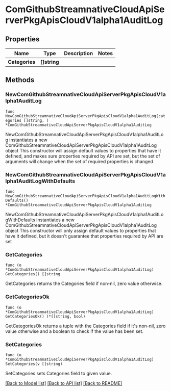 # ComGithubStreamnativeCloudApiServerPkgApisCloudV1alpha1AuditLog

## Properties

Name | Type | Description | Notes
------------ | ------------- | ------------- | -------------
**Categories** | **[]string** |  | 

## Methods

### NewComGithubStreamnativeCloudApiServerPkgApisCloudV1alpha1AuditLog

`func NewComGithubStreamnativeCloudApiServerPkgApisCloudV1alpha1AuditLog(categories []string, ) *ComGithubStreamnativeCloudApiServerPkgApisCloudV1alpha1AuditLog`

NewComGithubStreamnativeCloudApiServerPkgApisCloudV1alpha1AuditLog instantiates a new ComGithubStreamnativeCloudApiServerPkgApisCloudV1alpha1AuditLog object
This constructor will assign default values to properties that have it defined,
and makes sure properties required by API are set, but the set of arguments
will change when the set of required properties is changed

### NewComGithubStreamnativeCloudApiServerPkgApisCloudV1alpha1AuditLogWithDefaults

`func NewComGithubStreamnativeCloudApiServerPkgApisCloudV1alpha1AuditLogWithDefaults() *ComGithubStreamnativeCloudApiServerPkgApisCloudV1alpha1AuditLog`

NewComGithubStreamnativeCloudApiServerPkgApisCloudV1alpha1AuditLogWithDefaults instantiates a new ComGithubStreamnativeCloudApiServerPkgApisCloudV1alpha1AuditLog object
This constructor will only assign default values to properties that have it defined,
but it doesn't guarantee that properties required by API are set

### GetCategories

`func (o *ComGithubStreamnativeCloudApiServerPkgApisCloudV1alpha1AuditLog) GetCategories() []string`

GetCategories returns the Categories field if non-nil, zero value otherwise.

### GetCategoriesOk

`func (o *ComGithubStreamnativeCloudApiServerPkgApisCloudV1alpha1AuditLog) GetCategoriesOk() (*[]string, bool)`

GetCategoriesOk returns a tuple with the Categories field if it's non-nil, zero value otherwise
and a boolean to check if the value has been set.

### SetCategories

`func (o *ComGithubStreamnativeCloudApiServerPkgApisCloudV1alpha1AuditLog) SetCategories(v []string)`

SetCategories sets Categories field to given value.



[[Back to Model list]](../README.md#documentation-for-models) [[Back to API list]](../README.md#documentation-for-api-endpoints) [[Back to README]](../README.md)


